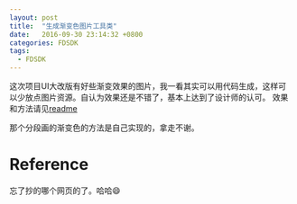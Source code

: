 ```yaml
---
layout: post
title:  "生成渐变色图片工具类"
date:   2016-09-30 23:14:32 +0800
categories: FDSDK
tags:
  - FDSDK
---
```


这次项目UI大改版有好些渐变效果的图片，我一看其实可以用代码生成，这样可以少放点图片资源。自认为效果还是不错了，基本上达到了设计师的认可。
效果和方法请见[readme](https://github.com/toolazytoname/FDImageTool)


那个分段画的渐变色的方法是自己实现的，拿走不谢。



Reference
===

忘了抄的哪个网页的了。哈哈😄
